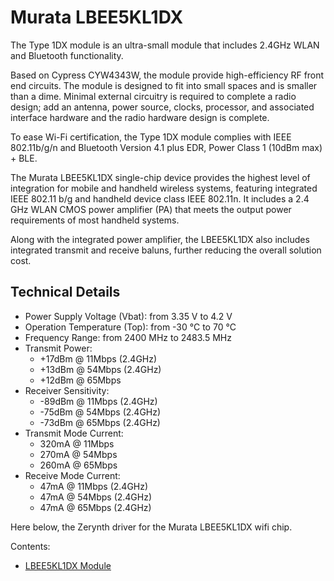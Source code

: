 # Murata LBEE5KL1DX

The Type 1DX module is an ultra-small module that includes 2.4GHz WLAN and Bluetooth functionality.

Based on Cypress CYW4343W, the module provide high-efficiency RF front end circuits. The module is designed to fit into small spaces and is smaller than a dime. Minimal external circuitry is required to complete a radio design; add an antenna, power source, clocks, processor, and associated interface hardware and the radio hardware design is complete.

To ease Wi-Fi certification, the Type 1DX module complies with IEEE 802.11b/g/n and Bluetooth Version 4.1 plus EDR, Power Class 1 (10dBm max) + BLE.

The Murata LBEE5KL1DX single-chip device provides the highest level of integration for mobile and handheld wireless systems, featuring integrated IEEE 802.11 b/g and handheld device class IEEE 802.11n. It includes a 2.4 GHz WLAN CMOS power amplifier (PA) that meets the output power requirements of most handheld systems.

Along with the integrated power amplifier, the LBEE5KL1DX also includes integrated transmit and receive baluns, further reducing the overall solution cost.

## Technical Details


* Power Supply Voltage (Vbat): from 3.35 V to 4.2 V
* Operation Temperature (Top): from -30 °C to 70 °C
* Frequency Range: from 2400 MHz to 2483.5 MHz
* Transmit Power:
    * +17dBm @ 11Mbps (2.4GHz)
    * +13dBm @ 54Mbps (2.4GHz)
    * +12dBm @ 65Mbps
* Receiver Sensitivity:
    * -89dBm @ 11Mbps (2.4GHz)
    * -75dBm @ 54Mbps (2.4GHz)
    * -73dBm @ 65Mbps (2.4GHz)
* Transmit Mode Current:
    * 320mA @ 11Mbps
    * 270mA @ 54Mbps
    * 260mA @ 65Mbps
* Receive Mode Current:
    * 47mA @ 11Mbps (2.4GHz)
    * 47mA @ 54Mbps (2.4GHz)
    * 47mA @ 65Mbps (2.4GHz)

Here below, the Zerynth driver for the Murata LBEE5KL1DX wifi chip.


Contents:

-   [LBEE5KL1DX Module](https://docs.zerynth.com/latest/official/lib.murata.lbee5kl1dx/docs/official_lib.murata.lbee5kl1dx_lbee5kl1dx.html)
<!--stackedit_data:
eyJoaXN0b3J5IjpbLTMzNDA0MDgxXX0=
-->